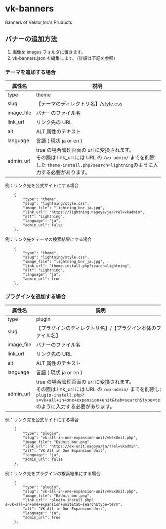 # vk-banners
Banners of Vektor,Inc's Pruducts

## バナーの追加方法

1. 画像を images フォルダに置きます。
1. vk-banners.json を編集します。（詳細は下記を参照）

### テーマを追加する場合

|  属性名 | 説明 |
| --- | --- |
|  type  | theme  |
|  slug  | 【テーマのディレクトリ名】/style.css  |
|  image_file  | バナーのファイル名  |
|  link_url  | リンク先の URL  |
|  alt  | ALT 属性のテキスト |
|  language  | 言語 ( 現状 ja or en )  |
|  admin_url  | true の場合管理画面の url に変換されます。<br>その際は link_url には URL の ```/wp-admin/``` までを削除した ```theme-install.php?search=lightning```のように入力する必要があります。 |

例：リンク先を公式サイトにする場合

```
	{
		"type": "theme",
		"slug": "lightning/style.css",
		"image_file": "lightning_bnr_ja.jpg",
		"link_url": "https://lightning.nagoya/ja/?rel=vkadmin",
		"alt": "Lightning",
		"language": "ja",
		"admin_url": false
	},
```

例：リンク先をテーマの検索結果にする場合

```
	{
		"type": "theme",
		"slug": "lightning/style.css",
		"image_file": "lightning_bnr_ja.jpg",
		"link_url": "theme-install.php?search=lightning",
		"alt": "Lightning",
		"language": "ja",
		"admin_url": true
	},
```

### プラグインを追加する場合

|  属性名 | 説明 |
| --- | --- |
|  type  | plugin  |
|  slug  | 【プラグインのディレクトリ名】/【プラグイン本体のファイル名】   |
|  image_file  | バナーのファイル名  |
|  link_url  | リンク先の URL  |
|  alt  | ALT 属性のテキスト |
|  language  | 言語 ( 現状 ja or en )  |
|  admin_url  | true の場合管理画面の url に変換されます。<br>その際は link_url には URL の ```/wp-admin/``` までを削除した ```plugin-install.php?s=vk+all+in+one+expansion+unit&tab=search&type=term```のように入力する必要があります。 |


例：リンク先を公式サイトにする場合

```
	{
		"type": "plugin",
		"slug": "vk-all-in-one-expansion-unit/vkExUnit.php",
		"image_file": "ExUnit_bnr.png",
		"link_url": "https://ex-unit.nagoya/ja/?rel=vkadmin",
		"alt": "VK All in One Expansion Unit",
		"language": "ja",
		"admin_url": false
	},
```

例：リンク先をプラグインの検索結果にする場合

```
	{
		"type": "plugin",
		"slug": "vk-all-in-one-expansion-unit/vkExUnit.php",
		"image_file": "ExUnit_bnr.png",
		"link_url": "plugin-install.php?s=vk+all+in+one+expansion+unit&tab=search&type=term",
		"alt": "VK All in One Expansion Unit",
		"language": "ja",
		"admin_url": true
	},
```


